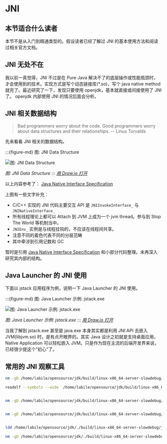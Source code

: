 # JNI



## 本节适合什么读者

本节不是从入门到精通类型的。假设读者已经了解过 JNI 的基本使用方法和阅读过相关官方文档。

## JNI 无处不在

我以前一真觉得，JNI 不过是在 Pure Java 解决不了的底层操作或性能瓶颈时，才会使用到的技术。实现方式是写个动态链接库(*.so)，写个 java native method 就完了。最近研究了一下，发现只要使用 openjdk，基本就直接或间接使用了 JNI 了。 openjdk 内部使用 JNI 的情况后面会分析。

## JNI 相关数据结构

> Bad programmers worry about the code. Good programmers worry about data structures and their relationships.
> -- Linus Torvalds


先来看看 JNI 相关的数据结构。


:::{figure-md} 图: JNI Data Structure

<img src="/native-interface/jni/jni-data-struct.drawio.svg" alt="图: JNI Data Structure">

*图: JNI Data Structure*
:::
*[用 Draw.io 打开](https://app.diagrams.net/?ui=sketch#Uhttps%3A%2F%2Fjvm-insider.mygraphql.com%2Fzh-cn%2Flatest%2F_images%2Fjni-data-struct.drawio.svg)*



以上内容参考了： [Java Native Interface Specification](https://docs.oracle.com/en/java/javase/21/docs/specs/jni/index.html)

上图有一些文字补充：
- C/C++ 实现的 JNI 代码主要交互 API 是 `JNIInvokeInterface_` 与 `JNINativeInterface_` 
- 所有线程理论上都可以 Attach 到 JVM 上成为一个 jvm thread。参与到 Stop The World 等机制当中。
- `JNIEnv_` 实例是与线程挂钩的，不应该在线程间共享。
- 注意不同的着色代表不同的分层范畴
- 其中牵涉到引用记数和 GC

暂时是引用 [Java Native Interface Specification](https://docs.oracle.com/en/java/javase/21/docs/specs/jni/index.html) 和小部分代码整理。未再深入研究其内部的结构。





## Java Launcher 的 JNI 使用

下面以 jstack 应用程序为例，说明一下 Java Launcher 的 JNI 使用。


:::{figure-md} 图: Java Launcher 示例: jstack.exe

<img src="/native-interface/jni/launcher.drawio.svg" alt="图: Java Launcher 示例: jstack.exe">

*图: Java Launcher 示例: jstack.exe*
:::
*[用 Draw.io 打开](https://app.diagrams.net/?ui=sketch#Uhttps%3A%2F%2Fjvm-insider.mygraphql.com%2Fzh-cn%2Flatest%2F_images%2Flauncher.drawio.svg)*


当我了解到 jstack.exe 甚至是 java.exe 本身其实都是利用 JNI API 去嵌入 JVM(libjvm.so) 时，是有点开眼界的。其实 Java 设计之初就是支持桌面应用，Native Application 可以轻松嵌入 JVM。只是作为现在主流的后端开发界来说，已经很少提这个“初心”了。


## 常用的 JNI 观察工具



```bash
nm -gD /home/labile/opensource/jdk/build/linux-x86_64-server-slowdebug/images/jdk/lib/libjava.so 

readelf --symbols --wide  /home/labile/opensource/jdk/build/linux-x86_64-server-slowdebug/images/jdk/lib/libjava.so  | less


nm -gD /home/labile/opensource/jdk/build/linux-x86_64-server-slowdebug/images/jdk/lib/lib*.so | less 


nm -gD /home/labile/opensource/jdk/build/linux-x86_64-server-slowdebug/images/jdk/lib/server/libjvm.so | grep JNI_CreateJavaVM


ldd /home/labile/opensource/jdk/./build/linux-x86_64-server-slowdebug/jdk/bin/../lib/libjli.so

nm -gD /home/labile/opensource/jdk/./build/linux-x86_64-server-slowdebug/jdk/bin/../lib/libjli.so | less
```



